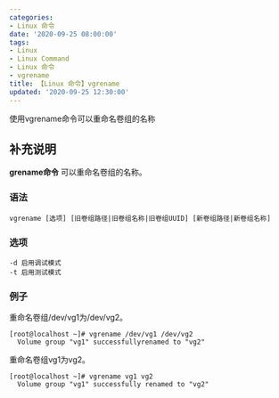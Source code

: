 ```yaml
---
categories:
- Linux 命令
date: '2020-09-25 08:00:00'
tags:
- Linux
- Linux Command
- Linux 命令
- vgrename
title: 【Linux 命令】vgrename
updated: '2020-09-25 12:30:00'
---
```


使用vgrename命令可以重命名卷组的名称

## 补充说明

**grename命令** 可以重命名卷组的名称。

### 语法

```shell
vgrename [选项] [旧卷组路径|旧卷组名称|旧卷组UUID] [新卷组路径|新卷组名称]
```

### 选项

```shell
-d 启用调试模式
-t 启用测试模式
```

### 例子

重命名卷组/dev/vg1为/dev/vg2。

```shell
[root@localhost ~]# vgrename /dev/vg1 /dev/vg2
  Volume group "vg1" successfullyrenamed to "vg2"
```

重命名卷组vg1为vg2。

```shell
[root@localhost ~]# vgrename vg1 vg2
  Volume group "vg1" successfully renamed to "vg2"
```


